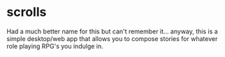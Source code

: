 # scrolls
Had a much better name for this but can't remember it... anyway, this is a simple desktop/web app that allows you to compose stories for whatever role playing RPG's you indulge in.
